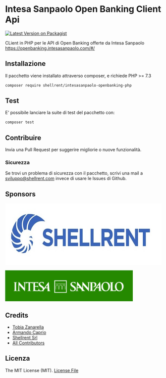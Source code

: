 # Intesa Sanpaolo Open Banking Client Api

[![Latest Version on Packagist](https://img.shields.io/packagist/v/shellrent/intesasanpaolo-openbanking-php.svg?style=flat-square)](https://packagist.org/packages/shellrent/intesasanpaolo-openbanking-php)

CLient in PHP per le API di Open Banking offerte da Intesa Sanpaolo <a href="https://openbanking.intesasanpaolo.com/#/">https://openbanking.intesasanpaolo.com/#/</a>

## Installazione

Il pacchetto viene installato attraverso composer, e richiede PHP >= 7.3

```bash
composer require shellrent/intesasanpaolo-openbanking-php
```

## Test

E' possibile lanciare la suite di test del pacchetto con:

``` bash
composer test
```

## Contribuire

Invia una Pull Request per suggerire migliorie o nuove funzionalità.

### Sicurezza

Se trovi un problema di sicurezza con il pacchetto, scrivi una mail a sviluppo@shellrent.com invece di usare le Issues di Github.

## Sponsors

<!--special start-->
<p>
  <a href="https://www.shellrent.com" target="_blank">
      <img height="200" src="./docs/assets/shellrent.jpg">
  </a>
</p>
<p>
  <a href="https://openbanking.intesasanpaolo.com" target="_blank">
    <img height="100" src="./docs/assets/logo-intesasanpaolo.png">
  </a>
</p>
  
<!--special end-->

## Credits

- [Tobia Zanarella](https://github.com/shellrent)
- [Armando Caprio](https://github.com/shellrent)
- [Shellrent Srl](https://www.shellrent.com)
- [All Contributors](../../contributors)

## Licenza

The MIT License (MIT). [License File](LICENSE.md) 
